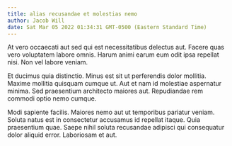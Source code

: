 ```yaml
---
title: alias recusandae et molestias nemo
author: Jacob Will
date: Sat Mar 05 2022 01:34:31 GMT-0500 (Eastern Standard Time)
---
```

At vero occaecati aut sed qui est necessitatibus delectus aut. Facere quas vero voluptatem labore omnis. Harum animi earum eum odit ipsa repellat nisi. Non vel labore veniam.

 Et ducimus quia distinctio. Minus est sit ut perferendis dolor mollitia. Maxime mollitia quisquam cumque ut. Aut et nam id molestiae aspernatur minima. Sed praesentium architecto maiores aut. Repudiandae rem commodi optio nemo cumque.

 Modi sapiente facilis. Maiores nemo aut ut temporibus pariatur veniam. Soluta natus est in consectetur accusamus id repellat itaque. Quia praesentium quae. Saepe nihil soluta recusandae adipisci qui consequatur dolor aliquid error. Laboriosam et aut.